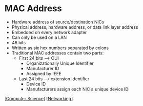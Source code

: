 # MAC Address

- Hardware address of source/destination NICs
- Physical address, hardware address, or data link layer address
- Embedded on every network adapter
- Can only be used on a LAN
- 48 bits
- Written as six hex numbers separated by colons
- Traditional MAC addresses contain two parts:
  - First 24 bits --> OUI
    - Organizationally Unique Identifier
    - Manufacturer ID
    - Assigned by IEEE
  - Last 24 bits --> extension identifier
    - Device ID
    - Manufacturers assign each NIC a unique device ID

[[Computer Science]] [[Networking]]

[//begin]: # "Autogenerated link references for markdown compatibility"
[Computer Science]: computer-science "Computer Science"
[Networking]: networking "Networking"
[//end]: # "Autogenerated link references"
